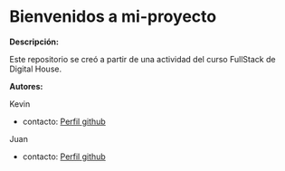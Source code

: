 # Bienvenidos a mi-proyecto

**Descripción:**

Este repositorio se creó a partir de una actividad del curso FullStack de Digital House.

**Autores:**

Kevin
- contacto: [Perfil github](https://github.com/Amkevindl "Perfil github")

Juan
- contacto: [Perfil github](https://github.com/cactusjohn21 "Perfil github")

